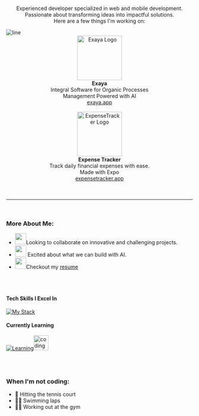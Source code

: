 <br/>

<div align="center">
  <p>Experienced developer specialized in web and mobile development.  <br/>Passionate about transforming ideas into impactful solutions. <br/>Here are a few things I'm working on:</p>  
</div>

<img src='https://user-images.githubusercontent.com/74038190/212284100-561aa473-3905-4a80-b561-0d28506553ee.gif' alt="line" >

<br/>

<div align="center">
   <a href="https://shipixen.com" target="_blank"><img height="120px" src="https://cdn-icons-png.flaticon.com/128/10351/10351661.png" alt="Exaya Logo" /></a> <br/>
  <b>Exaya</b>  </br> Integral Software for Organic Processes <br/>Management  Powered with AI </br> <a href="https://exaya.netlify.app">exaya.app</a>
</div>

<br/>
<div align="center">
   <a href="https://shipixen.com" target="_blank"><img height="120px" src="https://github.com/kralion/expense-tracker/blob/main/assets/icon.png?raw=true" alt="ExpenseTracker Logo" /></a> <br/>
  <b>Expense Tracker</b>  </br> Track daily financial expenses with ease. <br/>Made with Expo </br> <a href="https://expensetrackerweb.vercel.app">expensetracker.app</a>
</div>

<br/>

<br/>

<hr>

<br/>

### More About Me:

- <img src='https://user-images.githubusercontent.com/74038190/216120981-b9507c36-0e04-4469-8e27-c99271b45ba5.png' width="30px">Looking to collaborate on innovative and challenging projects.
- <img src='https://user-images.githubusercontent.com/74038190/216122041-518ac897-8d92-4c6b-9b3f-ca01dcaf38ee.png' width="30px"> Excited about what we can build with AI.
- <img src='https://user-images.githubusercontent.com/74038190/216122028-c05b52fb-983e-4ee8-8811-6f30cd9ea5d5.png' width="30px">Checkout my [resume](https://drive.google.com/file/d/1qa9y3b9yJ34b96GvPYS6FoSPzY01lGPr/view?usp=drivesdk)


<br></br>

#### Tech Skills I Excel In

[![My Stack](https://skillicons.dev/icons?i=react,nextjs,ts,prisma,tailwind,git,apollo,mysql,mongodb,docker,figma,webflow)](https://skillicons.dev)

#### Currently Learning

[![Learning](https://skillicons.dev/icons?i=rust,redis,tensorflow,ae)](https://skillicons.dev)<img src="https://media.giphy.com/media/v9lZy0d0A1rp3qg3ff/giphy.gif" alt="coding gif" width="40">

<br></br>

[//]: # (<a href="https://app.daily.dev/joanpaucar"><img src="https://github.com/Dv-Joan/Dv-Joan/blob/main/devcard.svg" width="400" alt="Joan Paucar's Dev Card"/></a>)

### When I'm not coding:

- 👟 Hitting the tennis court
- 🏊‍♂️ Swimming laps
- 🏋️‍♂️ Working out at the gym
